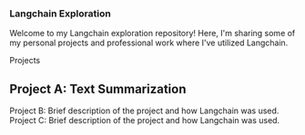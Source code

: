 ### Langchain Exploration
Welcome to my Langchain exploration repository! Here, I'm sharing some of my personal projects and professional work where I've utilized Langchain.

Projects
## Project A: Text Summarization
Project B: Brief description of the project and how Langchain was used.
Project C: Brief description of the project and how Langchain was used.
